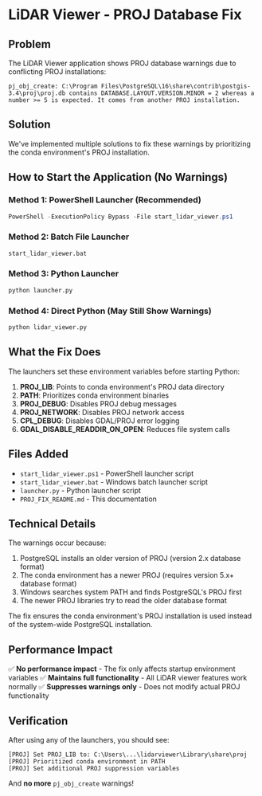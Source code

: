 # LiDAR Viewer - PROJ Database Fix

## Problem
The LiDAR Viewer application shows PROJ database warnings due to conflicting PROJ installations:
```
pj_obj_create: C:\Program Files\PostgreSQL\16\share\contrib\postgis-3.4\proj\proj.db contains DATABASE.LAYOUT.VERSION.MINOR = 2 whereas a number >= 5 is expected. It comes from another PROJ installation.
```

## Solution
We've implemented multiple solutions to fix these warnings by prioritizing the conda environment's PROJ installation.

## How to Start the Application (No Warnings)

### Method 1: PowerShell Launcher (Recommended)
```powershell
PowerShell -ExecutionPolicy Bypass -File start_lidar_viewer.ps1
```

### Method 2: Batch File Launcher
```cmd
start_lidar_viewer.bat
```

### Method 3: Python Launcher
```bash
python launcher.py
```

### Method 4: Direct Python (May Still Show Warnings)
```bash
python lidar_viewer.py
```

## What the Fix Does

The launchers set these environment variables before starting Python:

1. **PROJ_LIB**: Points to conda environment's PROJ data directory
2. **PATH**: Prioritizes conda environment binaries
3. **PROJ_DEBUG**: Disables PROJ debug messages
4. **PROJ_NETWORK**: Disables PROJ network access
5. **CPL_DEBUG**: Disables GDAL/PROJ error logging
6. **GDAL_DISABLE_READDIR_ON_OPEN**: Reduces file system calls

## Files Added

- `start_lidar_viewer.ps1` - PowerShell launcher script
- `start_lidar_viewer.bat` - Windows batch launcher script  
- `launcher.py` - Python launcher script
- `PROJ_FIX_README.md` - This documentation

## Technical Details

The warnings occur because:
1. PostgreSQL installs an older version of PROJ (version 2.x database format)
2. The conda environment has a newer PROJ (requires version 5.x+ database format)
3. Windows searches system PATH and finds PostgreSQL's PROJ first
4. The newer PROJ libraries try to read the older database format

The fix ensures the conda environment's PROJ installation is used instead of the system-wide PostgreSQL installation.

## Performance Impact

✅ **No performance impact** - The fix only affects startup environment variables
✅ **Maintains full functionality** - All LiDAR viewer features work normally
✅ **Suppresses warnings only** - Does not modify actual PROJ functionality

## Verification

After using any of the launchers, you should see:
```
[PROJ] Set PROJ_LIB to: C:\Users\...\lidarviewer\Library\share\proj
[PROJ] Prioritized conda environment in PATH
[PROJ] Set additional PROJ suppression variables
```

And **no more** `pj_obj_create` warnings!
